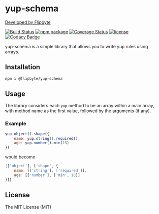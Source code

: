 # yup-schema
[Developed by Flipbyte](https://www.flipbyte.com/)

[![Build Status][build-badge]][build]
[![npm package][npm-badge]][npm]
[![Coverage Status][coveralls-badge]][coveralls]
[![license][license-badge]][license]
[![Codacy Badge][codacy-badge]][codacy]

yup-schema is a simple library that allows you to write yup rules using arrays.

## Installation

```sh
npm i @flipbyte/yup-schema
```

## Usage

The library considers each `yup` method to be an array within a main array, with method name as the first value, followed by the arguments (if any).

### Example

```js
yup.object().shape({
    name: yup.string().required(),
    age: yup.number().min(18)
})
```

would become

```js
[['object'], ['shape', {
    name: [['string'], ['required']],
    age: [['number'], ['min', 18]]
}]]
```

## License
The MIT License (MIT)

[build-badge]: https://travis-ci.org/flipbyte/yup-schema.svg?branch=master
[build]: https://travis-ci.org/flipbyte/yup-schema

[npm-badge]: https://img.shields.io/npm/v/@flipbyte/yup-schema.svg
[npm]: https://www.npmjs.com/package/@flipbyte/yup-schema

[coveralls-badge]: https://coveralls.io/repos/github/flipbyte/yup-schema/badge.svg
[coveralls]: https://coveralls.io/github/flipbyte/yup-schema

[license-badge]: https://badgen.now.sh/badge/license/MIT
[license]: ./LICENSE

[codacy-badge]: https://api.codacy.com/project/badge/Grade/1352a47a773b4d49b3b3d6956417ba2a
[codacy]: https://www.codacy.com/app/flipbyte/yup-schema?utm_source=github.com&amp;utm_medium=referral&amp;utm_content=flipbyte/yup-schema&amp;utm_campaign=Badge_Grade
